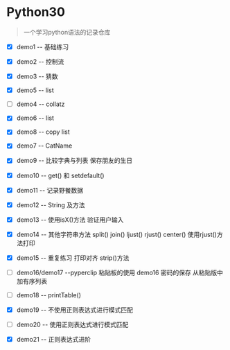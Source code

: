 # Python30

> 一个学习python语法的记录仓库  

- [x] demo1 -- 基础练习    
- [x] demo2 -- 控制流    
- [x] demo3 -- 猜数  
- [x] demo5 -- list  
- [ ] demo4 -- collatz
- [x] demo6 -- list  
- [x] demo8 -- copy list  
- [x] demo7 -- CatName  
- [x] demo9 -- 比较字典与列表 保存朋友的生日
- [x] demo10 -- get() 和 setdefault()  
- [x] demo11 -- 记录野餐数据  
- [x] demo12 -- String 及方法
- [x] demo13 -- 使用isX()方法 验证用户输入
- [x] demo14 -- 其他字符串方法 split() join() ljust() rjust() center() 使用rjust()方法打印
- [x] demo15 -- 重复练习 打印对齐 strip()方法
- [ ] demo16/demo17 --pyperclip 粘贴板的使用 demo16 密码的保存 从粘贴版中加有序列表
- [ ] demo18 -- printTable()
- [x] demo19 -- 不使用正则表达式进行模式匹配
- [ ] demo20 -- 使用正则表达式进行模式匹配
- [x] demo21 -- 正则表达式进阶 










 
